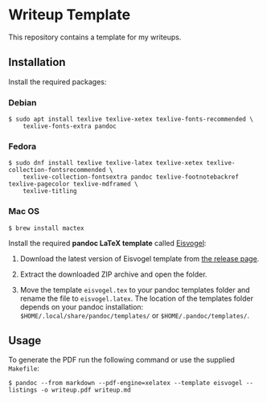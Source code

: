 # Writeup Template

This repository contains a template for my writeups.

## Installation

Install the required packages:


### Debian

```console
$ sudo apt install texlive texlive-xetex texlive-fonts-recommended \
    texlive-fonts-extra pandoc
```

### Fedora

```console
$ sudo dnf install texlive texlive-latex texlive-xetex texlive-collection-fontsrecommended \
    texlive-collection-fontsextra pandoc texlive-footnotebackref texlive-pagecolor texlive-mdframed \
    texlive-titling
```

### Mac OS

```console
$ brew install mactex
```

Install the required **pandoc LaTeX template** called [Eisvogel](https://github.com/Wandmalfarbe/pandoc-latex-template):

1. Download the latest version of Eisvogel template from [the release page](https://github.com/Wandmalfarbe/pandoc-latex-template/releases).

2. Extract the downloaded ZIP archive and open the folder.

3. Move the template `eisvogel.tex` to your pandoc templates folder and rename the file to `eisvogel.latex`. The location of the templates folder depends on your pandoc installation: `$HOME/.local/share/pandoc/templates/` or `$HOME/.pandoc/templates/`.

## Usage

To generate the PDF run the following command or use the supplied `Makefile`:

```console
$ pandoc --from markdown --pdf-engine=xelatex --template eisvogel --listings -o writeup.pdf writeup.md
```
